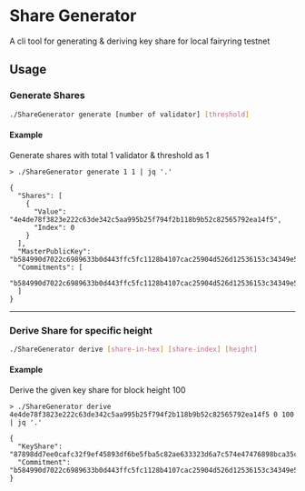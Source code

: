 # Share Generator

A cli tool for generating & deriving key share for local fairyring testnet

## Usage

### Generate Shares

```bash
./ShareGenerator generate [number of validator] [threshold]
```

#### Example

Generate shares with total 1 validator & threshold as 1

```
> ./ShareGenerator generate 1 1 | jq '.'

{
  "Shares": [
    {
      "Value": "4e4de78f3823e222c63de342c5aa995b25f794f2b118b9b52c82565792ea14f5",
      "Index": 0
    }
  ],
  "MasterPublicKey": "b584990d7022c6989633b0d443ffc5fc1128b4107cac25904d526d12536153c34349e5f3657870a498ccf6f78a858085",
  "Commitments": [
    "b584990d7022c6989633b0d443ffc5fc1128b4107cac25904d526d12536153c34349e5f3657870a498ccf6f78a858085"
  ]
}
```

---

### Derive Share for specific height

```bash
./ShareGenerator derive [share-in-hex] [share-index] [height]
```

#### Example

Derive the given key share for block height 100

```
> ./ShareGenerator derive 4e4de78f3823e222c63de342c5aa995b25f794f2b118b9b52c82565792ea14f5 0 100 | jq '.'

{
  "KeyShare": "87898dd7ee0cafc32f9ef45893df6be5fba5c82ae633323d6a7c574e47476898bca35ce4d553b6b6b31bf8e8f328f9470fce88c232ffe51bce3f90b827d50abbfcb1dc2eff5e3ae9ee7789edfe84593ff56e24ab1eaa5861eec519f5eb4a4a8a",
  "Commitment": "b584990d7022c6989633b0d443ffc5fc1128b4107cac25904d526d12536153c34349e5f3657870a498ccf6f78a858085"
}
```